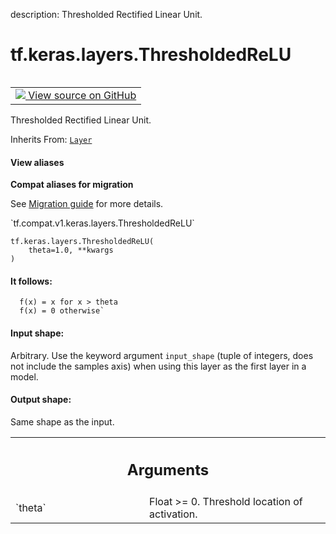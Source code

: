 description: Thresholded Rectified Linear Unit.

<div itemscope itemtype="http://developers.google.com/ReferenceObject">
<meta itemprop="name" content="tf.keras.layers.ThresholdedReLU" />
<meta itemprop="path" content="Stable" />
<meta itemprop="property" content="__init__"/>
<meta itemprop="property" content="__new__"/>
</div>

# tf.keras.layers.ThresholdedReLU

<!-- Insert buttons and diff -->

<table class="tfo-notebook-buttons tfo-api nocontent" align="left">
<td>
  <a target="_blank" href="https://github.com/tensorflow/tensorflow/blob/r2.4/tensorflow/python/keras/layers/advanced_activations.py#L222-L260">
    <img src="https://www.tensorflow.org/images/GitHub-Mark-32px.png" />
    View source on GitHub
  </a>
</td>
</table>



Thresholded Rectified Linear Unit.

Inherits From: [`Layer`](../../../tf/keras/layers/Layer.md)

<section class="expandable">
  <h4 class="showalways">View aliases</h4>
  <p>
<b>Compat aliases for migration</b>
<p>See
<a href="https://www.tensorflow.org/guide/migrate">Migration guide</a> for
more details.</p>
<p>`tf.compat.v1.keras.layers.ThresholdedReLU`</p>
</p>
</section>

<pre class="devsite-click-to-copy prettyprint lang-py tfo-signature-link">
<code>tf.keras.layers.ThresholdedReLU(
    theta=1.0, **kwargs
)
</code></pre>



<!-- Placeholder for "Used in" -->


#### It follows:



```
  f(x) = x for x > theta
  f(x) = 0 otherwise`
```

#### Input shape:

Arbitrary. Use the keyword argument `input_shape`
(tuple of integers, does not include the samples axis)
when using this layer as the first layer in a model.



#### Output shape:

Same shape as the input.



<!-- Tabular view -->
 <table class="responsive fixed orange">
<colgroup><col width="214px"><col></colgroup>
<tr><th colspan="2"><h2 class="add-link">Arguments</h2></th></tr>

<tr>
<td>
`theta`
</td>
<td>
Float >= 0. Threshold location of activation.
</td>
</tr>
</table>



